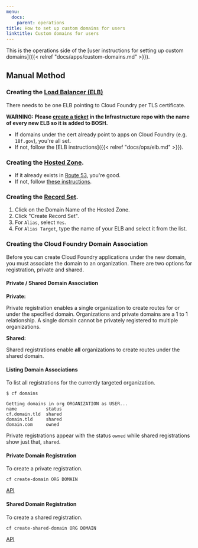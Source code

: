 ```yaml
---
menu:
  docs:
    parent: operations
title: How to set up custom domains for users
linktitle: Custom domains for users
---
```


This is the operations side of the [user instructions for setting up custom domains]({{< relref "docs/apps/custom-domains.md" >}}).

## Manual Method

### Creating the [Load Balancer (ELB)](http://aws.amazon.com/elasticloadbalancing/)
There needs to be one ELB pointing to Cloud Foundry per TLS certificate.

**WARNING: Please [create a ticket](https://github.com/18f/infrastructure/issues/new) in the Infrastructure repo with the name of every new ELB so it is added to BOSH.**

* If domains under the cert already point to apps on Cloud Foundry (e.g. `18f.gov`), you're all set.
* If not, follow the [ELB instructions]({{< relref "docs/ops/elb.md" >}}).

### Creating the [Hosted Zone](http://docs.aws.amazon.com/Route53/latest/DeveloperGuide/AboutHZWorkingWith.html).

* If it already exists in [Route 53](https://console.aws.amazon.com/route53/home?region=us-east-1#hosted-zones:), you're good.
* If not, follow [these instructions](https://github.com/18F/https#set-up-the-domain).

### Creating the [Record Set](http://docs.aws.amazon.com/Route53/latest/DeveloperGuide/rrsets-working-with.html).
1. Click on the Domain Name of the Hosted Zone.
1. Click "Create Record Set".
1. For `Alias`, select `Yes`.
1. For `Alias Target`, type the name of your ELB and select it from the list.

### Creating the Cloud Foundry Domain Association

Before you can create Cloud Foundry applications under the new domain, you must associate the domain to an organization. There are two options for registration, private and shared.

#### Private / Shared Domain Association

**Private:**

Private registration enables a single organization to create routes for or under the specified domain. Organizations and private domains are a 1 to 1 relationship. A single domain cannot be privately registered to multiple organizations.

**Shared:**

Shared registrations enable **all** organizations to create routes under the shared domain.

#### Listing Domain Associations

To list all registrations for the currently targeted organization.

	$ cf domains

	Getting domains in org ORGANIZATION as USER...
	name           status
	cf.domain.tld  shared
	domain.tld     shared
	domain.com     owned

Private registrations appear with the status `owned` while shared registrations show just that, `shared`.

#### Private Domain Registration

To create a private registration.

	cf create-domain ORG DOMAIN

[API](http://apidocs.cloudfoundry.org/206/private_domains/create_a_private_domain_owned_by_the_given_organization.html)

#### Shared Domain Registration

To create a shared registration.

	cf create-shared-domain ORG DOMAIN

[API](http://apidocs.cloudfoundry.org/206/shared_domains/create_a_shared_domain.html)
